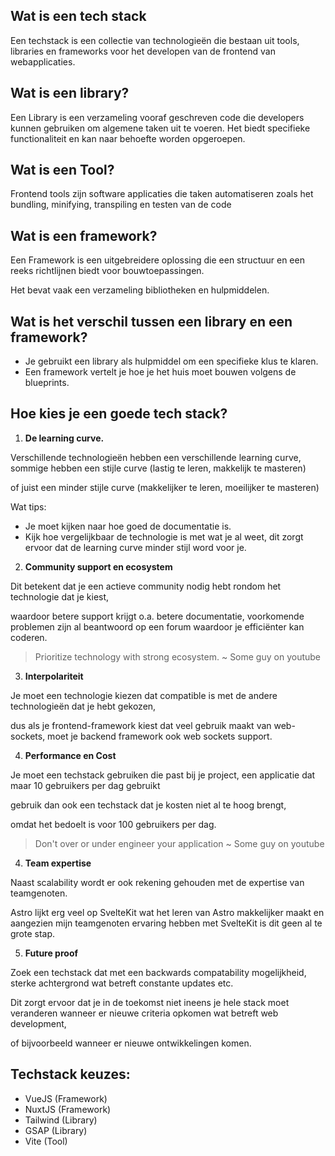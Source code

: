 ## Wat is een tech stack
Een techstack is een collectie van technologieën die bestaan ​​uit tools, libraries en frameworks voor het developen van de frontend van webapplicaties.

## Wat is een library?
Een Library is een verzameling vooraf geschreven code die developers kunnen gebruiken om algemene taken uit te voeren. Het biedt specifieke functionaliteit en kan naar behoefte worden opgeroepen.

## Wat is een Tool?
Frontend tools zijn software applicaties die taken automatiseren zoals het bundling, minifying, transpiling en testen van de code

## Wat is een framework?
Een Framework is een uitgebreidere oplossing die een structuur en een reeks richtlijnen biedt voor bouwtoepassingen.

Het bevat vaak een verzameling bibliotheken en hulpmiddelen. 

## Wat is het verschil tussen een library en een framework?
- Je gebruikt een library als hulpmiddel om een ​​specifieke klus te klaren.
- Een framework vertelt je hoe je het huis moet bouwen volgens de blueprints.

## Hoe kies je een goede tech stack?
1. **De learning curve.**

Verschillende technologieën hebben een verschillende learning curve, sommige hebben een stijle curve (lastig te leren, makkelijk te masteren)

of juist een minder stijle curve (makkelijker te leren, moeilijker te masteren)

Wat tips:
- Je moet kijken naar hoe goed de documentatie is.
- Kijk hoe vergelijkbaar de technologie is met wat je al weet, dit zorgt ervoor dat de learning curve minder stijl word voor je.

2. **Community support en ecosystem**

Dit betekent dat je een actieve community nodig hebt rondom het technologie dat je kiest, 

waardoor betere support krijgt o.a. betere documentatie, voorkomende problemen zijn al beantwoord op een forum waardoor je efficiënter kan coderen.

> Prioritize technology with strong ecosystem. ~ Some guy on youtube

3. **Interpolariteit**

Je moet een technologie kiezen dat compatible is met de andere technologieën dat je hebt gekozen,

dus als je frontend-framework kiest dat veel gebruik maakt van web-sockets, moet je backend framework ook web sockets support.

4. **Performance en Cost**

Je moet een techstack gebruiken die past bij je project, een applicatie dat maar 10 gebruikers per dag gebruikt

gebruik dan ook een techstack dat je kosten niet al te hoog brengt, 

omdat het bedoelt is voor 100 gebruikers per dag.

> Don't over or under engineer your application ~ Some guy on youtube

4. **Team expertise**

Naast scalability wordt er ook rekening gehouden met de expertise van teamgenoten.

Astro lijkt erg veel op SvelteKit wat het leren van Astro makkelijker maakt en aangezien mijn teamgenoten ervaring hebben met SvelteKit is dit geen al te grote stap.

5. **Future proof**

Zoek een techstack dat met een backwards compatability mogelijkheid, sterke achtergrond wat betreft constante updates etc.

Dit zorgt ervoor dat je in de toekomst niet ineens je hele stack moet veranderen wanneer er nieuwe criteria opkomen wat betreft web development,

of bijvoorbeeld wanneer er nieuwe ontwikkelingen komen.

## Techstack keuzes:
- VueJS (Framework)
- NuxtJS (Framework)
- Tailwind (Library)
- GSAP (Library)
- Vite (Tool)
